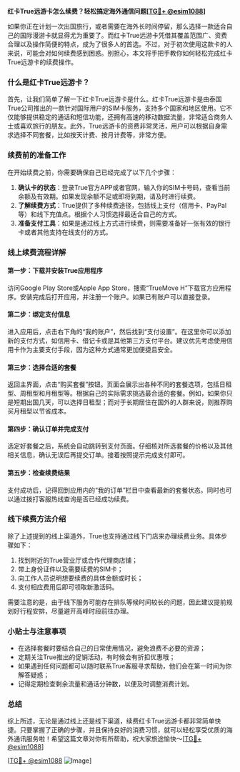 **红卡True远游卡怎么续费？轻松搞定海外通信问题[[TG💪+ @esim1088](https://t.me/s/esim1088)]**

如果你正在计划一次出国旅行，或者需要在海外长时间停留，那么选择一款适合自己的国际漫游卡就显得尤为重要了。而红卡True远游卡凭借其覆盖范围广、资费合理以及操作简便的特点，成为了很多人的首选。不过，对于初次使用这款卡的人来说，可能会对如何续费感到困惑。别担心，本文将手把手教你如何轻松完成红卡True远游卡的续费操作。

### 什么是红卡True远游卡？

首先，让我们简单了解一下红卡True远游卡是什么。红卡True远游卡是由泰国True公司推出的一款针对国际用户的SIM卡服务，支持多个国家和地区使用。它不仅能够提供稳定的通话和短信功能，还拥有高速的移动数据流量，非常适合商务人士或喜欢旅行的朋友。此外，True远游卡的资费非常灵活，用户可以根据自身需求选择不同套餐，比如按天计费、按月计费等，非常方便。

### 续费前的准备工作

在开始续费之前，你需要确保自己已经完成了以下几个步骤：

1. **确认卡的状态**：登录True官方APP或者官网，输入你的SIM卡号码，查看当前余额及有效期。如果发现余额不足或即将到期，请及时进行续费。
2. **了解续费方式**：True提供了多种续费途径，包括线上支付（信用卡、PayPal等）和线下充值点。根据个人习惯选择最适合自己的方式。
3. **准备支付工具**：如果是通过线上方式进行续费，则需要准备好一张有效的银行卡或者其他支持在线支付的方式。

### 线上续费流程详解

#### 第一步：下载并安装True应用程序
访问Google Play Store或Apple App Store，搜索“TrueMove H”下载官方应用程序。安装完成后打开应用，并注册一个账户。如果已有账户可以直接登录。

#### 第二步：绑定支付信息
进入应用后，点击右下角的“我的账户”，然后找到“支付设置”。在这里你可以添加新的支付方式，如信用卡、借记卡或是其他第三方支付平台。建议优先考虑使用信用卡作为主要支付手段，因为这种方式通常更加便捷且安全。

#### 第三步：选择合适的套餐
返回主界面，点击“购买套餐”按钮。页面会展示出各种不同的套餐选项，包括日租型、周租型和月租型等。根据自己的实际需求挑选最合适的套餐。例如，如果你只是短期出国几天，可以选择日租型；而对于长期居住在国外的人群来说，则推荐购买月租型以节省成本。

#### 第四步：确认订单并完成支付
选定好套餐之后，系统会自动跳转到支付页面。仔细核对所选套餐的价格以及其他相关信息，确认无误后再提交订单。接着按照提示完成支付即可。

#### 第五步：检查续费结果
支付成功后，记得回到应用内的“我的订单”栏目中查看最新的套餐状态。同时也可以通过拨打客服热线查询是否已经成功续费。

### 线下续费方法介绍

除了上述提到的线上渠道外，True也支持通过线下门店来办理续费业务。具体步骤如下：

1. 找到附近的True营业厅或合作代理商店铺；
2. 带上身份证件以及需要续费的SIM卡；
3. 向工作人员说明想要续费的具体金额或时长；
4. 支付相应费用后即可领取新激活码。

需要注意的是，由于线下服务可能存在排队等候时间较长的问题，因此建议提前规划好行程安排，尽量避开高峰时段前往办理。

### 小贴士与注意事项

- 在选择套餐时要结合自己的日常使用情况，避免浪费不必要的资源；
- 定期关注True推出的促销活动，有时候会有折扣优惠哦；
- 如果遇到任何问题都可以随时联系True客服寻求帮助，他们会在第一时间为你解答疑惑；
- 记得定期检查剩余流量和通话分钟数，以便及时调整消费计划。

### 总结

综上所述，无论是通过线上还是线下渠道，续费红卡True远游卡都非常简单快捷。只要掌握了正确的步骤，并且保持良好的消费习惯，就可以轻松享受优质的海外通讯服务啦！希望这篇文章对你有所帮助，祝大家旅途愉快～[[TG💪+ @esim1088](https://t.me/s/esim1088)]

[[TG💪+ @esim1088](https://t.me/s/esim1088) ![Image](https://i.postimg.cc/4NQfJmqS/Snipaste-2025-05-13-00-14-12.png)]